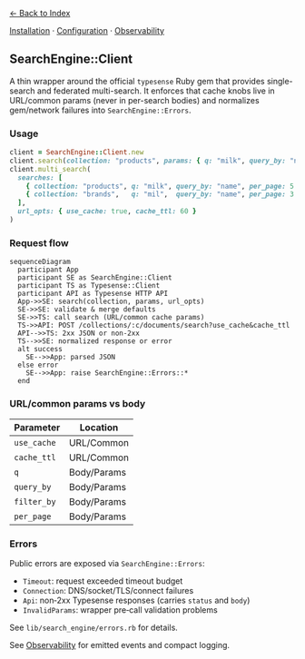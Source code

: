 [← Back to Index](./index.md)

[Installation](./installation.md) · [Configuration](./configuration.md) · [Observability](./observability.md)

## SearchEngine::Client

A thin wrapper around the official `typesense` Ruby gem that provides single-search and federated multi-search. It enforces that cache knobs live in URL/common params (never in per-search bodies) and normalizes gem/network failures into `SearchEngine::Errors`.

### Usage

```ruby
client = SearchEngine::Client.new
client.search(collection: "products", params: { q: "milk", query_by: "name" }, url_opts: { use_cache: true })
client.multi_search(
  searches: [
    { collection: "products", q: "milk", query_by: "name", per_page: 5 },
    { collection: "brands",   q: "mil",  query_by: "name", per_page: 3 }
  ],
  url_opts: { use_cache: true, cache_ttl: 60 }
)
```

### Request flow

```mermaid
sequenceDiagram
  participant App
  participant SE as SearchEngine::Client
  participant TS as Typesense::Client
  participant API as Typesense HTTP API
  App->>SE: search(collection, params, url_opts)
  SE->>SE: validate & merge defaults
  SE->>TS: call search (URL/common cache params)
  TS->>API: POST /collections/:c/documents/search?use_cache&cache_ttl
  API-->>TS: 2xx JSON or non‑2xx
  TS-->>SE: normalized response or error
  alt success
    SE-->>App: parsed JSON
  else error
    SE-->>App: raise SearchEngine::Errors::*
  end
```

### URL/common params vs body

| Parameter   | Location    |
|-------------|-------------|
| `use_cache` | URL/Common  |
| `cache_ttl` | URL/Common  |
| `q`         | Body/Params |
| `query_by`  | Body/Params |
| `filter_by` | Body/Params |
| `per_page`  | Body/Params |

### Errors

Public errors are exposed via `SearchEngine::Errors`:

- `Timeout`: request exceeded timeout budget
- `Connection`: DNS/socket/TLS/connect failures
- `Api`: non‑2xx Typesense responses (carries `status` and `body`)
- `InvalidParams`: wrapper pre‑call validation problems

See `lib/search_engine/errors.rb` for details.

See [Observability](./observability.md) for emitted events and compact logging.
